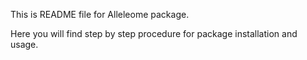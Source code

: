 This is README file for Alleleome package.

Here you will find step by step procedure for package installation and usage.